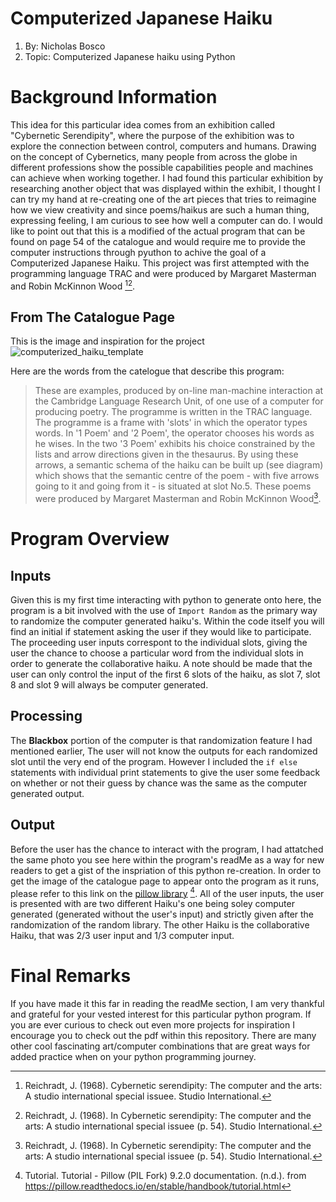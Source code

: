 # Computerized Japanese Haiku

1. By: Nicholas Bosco
2. Topic: Computerized Japanese haiku using Python

# Background Information

This idea for this particular idea comes from an exhibition called "Cybernetic Serendipity", where the purpose of the exhibition was to explore the connection between control, computers and humans. Drawing on the concept of Cybernetics, many people from across the globe in different professions show the possible capabilities people and machines can achieve when working together. I had found this particular exhibition by researching another object that was displayed within the exhibit, I thought I can try my hand at re-creating one of the art pieces that tries to reimagine how we view creativity and since poems/haikus are such a human thing, expressing feeling, I am curious to see how well a computer can do. I would like to point out that this is a modified of the actual program that can be found on page 54 of the catalogue and would require me to provide the computer instructions through pyuthon to achive the goal of a Computerized Japanese Haiku. This project was first attempted with the programming language TRAC and were produced by Margaret Masterman and Robin McKinnon Wood [^1][^2].

[^1]: Reichradt, J. (1968). Cybernetic serendipity: The computer and the arts: A studio international special issuee. Studio International. 
[^2]: Reichradt, J. (1968). In Cybernetic serendipity: The computer and the arts: A studio international special issuee (p. 54). Studio International. 


## From The Catalogue Page

This is the image and inspiration for the project
![computerized_haiku_template](https://user-images.githubusercontent.com/98721827/198149317-4b0e84d9-5083-44e1-9e85-2dfdf31d7089.png)


Here are the words from the catelogue that describe this program:

> These are examples, produced by on-line man-machine interaction at the Cambridge Language Research Unit, of one use of a
computer for producing poetry. The programme is written in the TRAC language. The programme is a frame with 'slots' in which the operator types words. In '1 Poem' and '2 Poem', the operator chooses his words as he wises. In the two '3 Poem' exhibits his choice constrained by the lists and arrow directions given in the thesaurus. By using these arrows, a semantic schema of the haiku can be built up (see diagram) which shows that the semantic centre of the poem - with five arrows going to it and going from it - is situated at slot No.5. These poems were produced by Margaret Masterman and Robin McKinnon Wood[^2].

# Program Overview

## Inputs
Given this is my first time interacting with python to generate onto here, the program is a bit involved with the use of 
`Import Random` as the primary way to randomize the computer generated haiku's. Within the code itself you will find an initial if statement asking the user if they would like to participate. The proceeding user inputs correspont to the individual slots, giving the user the chance to choose a particular word from the individual slots in order to generate the collaborative haiku. A note should be made that the user can only control the input of the first 6 slots of the haiku, as slot 7, slot 8 and slot 9 will always be computer generated.

## Processing
The __Blackbox__ portion of the computer is that randomization feature I had mentioned earlier, The user will not know the outputs for each randomized slot until the very end of the program. However I included the `if else` statements with individual print statements to give the user some feedback on whether or not their guess by chance was the same as the computer generated output.

## Output
Before the user has the chance to interact with the program, I had attatched the same photo you see here within the program's readMe as a way for new readers to get a gist of the inspriation of this python re-creation. In order to get the image of the catalogue page to appear onto the program as it runs, please refer to this link on the [pillow library](https://pillow.readthedocs.io/en/stable/handbook/tutorial.html) [^3]. All of the user inputs, the user is presented with are two different Haiku's one being soley computer generated (generated without the user's input) and strictly given after the randomization of the random library. The other Haiku is the collaborative Haiku, that was 2/3 user input and 1/3 computer input.
[^3]: Tutorial. Tutorial - Pillow (PIL Fork) 9.2.0 documentation. (n.d.). from https://pillow.readthedocs.io/en/stable/handbook/tutorial.html 

# Final Remarks
If you have made it this far in reading the readMe section, I am very thankful and grateful for your vested interest for this particular python program. If you are ever curious to check out even more projects for inspiration I encourage you to check out the pdf within this repository. There are many other cool fascinating art/computer combinations that are great ways for added practice when on your python programming journey.
